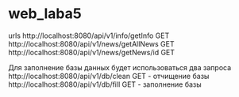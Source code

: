 # web_laba5
urls
http://localhost:8080/api/v1/info/getInfo GET
http://localhost:8080/api/v1/news/getAllNews GET
http://localhost:8080/api/v1/news/getNews/id GET

Для заполнение базы данных будет использоваться два запроса
http://localhost:8080/api/v1/db/clean GET - отчищение базы
http://localhost:8080/api/v1/db/fill GET - заполнение базы
